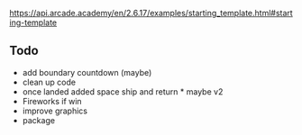 https://api.arcade.academy/en/2.6.17/examples/starting_template.html#starting-template## Todo* add boundary countdown (maybe)* clean up code* once landed added space ship and return * maybe v2* Fireworks if win* improve graphics* package